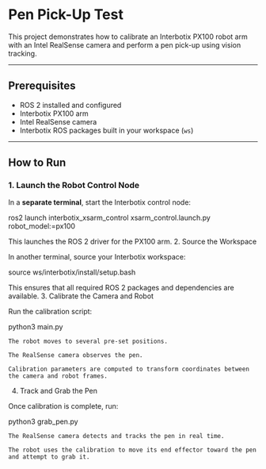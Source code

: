 # Pen Pick-Up Test

This project demonstrates how to calibrate an Interbotix PX100 robot arm with an Intel RealSense camera and perform a pen pick-up using vision tracking.

---

## Prerequisites

- ROS 2 installed and configured  
- Interbotix PX100 arm  
- Intel RealSense camera  
- Interbotix ROS packages built in your workspace (`ws`)  

---

## How to Run

### 1. Launch the Robot Control Node
In a **separate terminal**, start the Interbotix control node:

ros2 launch interbotix_xsarm_control xsarm_control.launch.py robot_model:=px100

This launches the ROS 2 driver for the PX100 arm.
2. Source the Workspace

In another terminal, source your Interbotix workspace:

source ws/interbotix/install/setup.bash

This ensures that all required ROS 2 packages and dependencies are available.
3. Calibrate the Camera and Robot

Run the calibration script:

python3 main.py

    The robot moves to several pre-set positions.

    The RealSense camera observes the pen.

    Calibration parameters are computed to transform coordinates between the camera and robot frames.

4. Track and Grab the Pen

Once calibration is complete, run:

python3 grab_pen.py

    The RealSense camera detects and tracks the pen in real time.

    The robot uses the calibration to move its end effector toward the pen and attempt to grab it.
